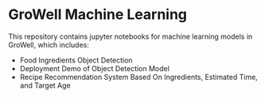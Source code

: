 # GroWell Machine Learning

This repository contains jupyter notebooks for machine learning models in GroWell, which includes:
- Food Ingredients Object Detection
- Deployment Demo of Object Detection Model
- Recipe Recommendation System Based On Ingredients, Estimated Time, and Target Age